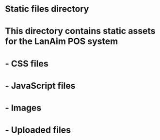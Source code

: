 # Static files directory
# This directory contains static assets for the LanAim POS system
# - CSS files
# - JavaScript files
# - Images
# - Uploaded files
